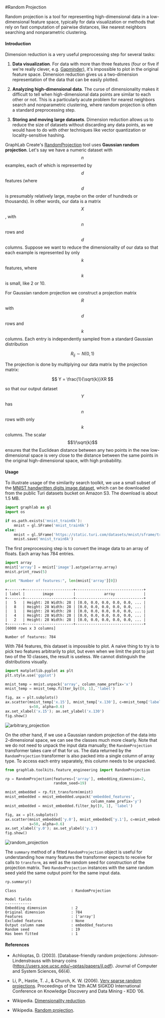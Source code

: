 <script src="../turi/js/recview.js"></script>
#Random Projection

Random projection is a tool for representing high-dimensional data in a low-dimensional feature space, typically for data visualization or methods that rely on fast computation of pairwise distances, like nearest neighbors searching and nonparametric clustering.

#### Introduction

Dimension reduction is a very useful preprocessing step for several tasks:

1. **Data visualization**. For data with more than three features (four or five if we're really clever, e.g. [Gapminder](http://www.gapminder.org/videos/)), it's impossible to plot in the original feature space. Dimension reduction gives us a two-dimension representation of the data that can be easily plotted.

2. **Analyzing high-dimensional data**. The curse of dimensionality makes it difficult to tell when high-dimensional data points are similar to each other or not. This is a particularly acute problem for nearest neighbors search and nonparametric clustering, where random projection is often a standard preprocessing step.

3. **Storing and moving large datasets**. Dimension reduction allows us to reduce the size of datasets without discarding any data points, as we would have to do with other techniques like vector quantization or locality-sensitive hashing.

GraphLab Create's [RandomProjection](https://turi.com/products/create/docs/generated/graphlab.toolkits.feature_engineering.RandomProjection.html) tool uses **Gaussian random projection**. Let's say we have a numeric dataset with $$n$$ examples, each of which is represented by $$d$$ features (where $$d$$ is presumably relatively large, maybe on the order of hundreds or thousands). In other words, our data is a matrix $$X$$, with $$n$$ rows and $$d$$ columns. Suppose we want to reduce the dimensionality of our data so that each example is represented by only $$k$$ features, where $$k$$ is small, like 2 or 10.

For Gaussian random projection we construct a projection matrix $$R$$ with $$d$$ rows and $$k$$ columns. Each entry is independently sampled from a standard Gaussian distribution

$$
    R_{ij} \sim N(0, 1)
$$

The projection is done by multiplying our data matrix by the projection matrix:

$$
    Y = \frac{1}{\sqrt{k}}XR
$$

so that our output dataset $$Y$$ has $$n$$ rows with only $$k$$ columns. The scalar $$1/\sqrt{k}$$ ensures that the Euclidean distance between any two points in the new low-dimensional space is very close to the distance between the same points in the original high-dimensional space, with high probability.

#### Usage

To illustrate usage of the similarity search toolkit, we use a small subset of the [MNIST handwritten digits image dataset](https://en.wikipedia.org/wiki/MNIST_database), which can be downloaded from the public Turi datasets bucket on Amazon S3. The download is about 1.5 MB.

```python
import graphlab as gl
import os

if os.path.exists('mnist_train6k'):
    mnist = gl.SFrame('mnist_train6k')
else:
    mnist = gl.SFrame('https://static.turi.com/datasets/mnist/sframe/train6k')
    mnist.save('mnist_train6k')
```

The first preprocessing step is to convert the image data to an array of floats. Each array has 784 entries.

```python
import array
mnist['array'] = mnist['image'].astype(array.array)
mnist.print_rows(5)

print "Number of features:", len(mnist['array'][0])
```
```no-highlight
+-------+----------------------+-------------------------------+
| label |        image         |             array             |
+-------+----------------------+-------------------------------+
|   5   | Height: 28 Width: 28 | [0.0, 0.0, 0.0, 0.0, 0.0, ... |
|   8   | Height: 28 Width: 28 | [0.0, 0.0, 0.0, 0.0, 0.0, ... |
|   1   | Height: 28 Width: 28 | [0.0, 0.0, 0.0, 0.0, 0.0, ... |
|   4   | Height: 28 Width: 28 | [0.0, 0.0, 0.0, 0.0, 0.0, ... |
|   2   | Height: 28 Width: 28 | [0.0, 0.0, 0.0, 0.0, 0.0, ... |
+-------+----------------------+-------------------------------+
[6000 rows x 3 columns]

Number of features: 784
```

With 784 features, this dataset is impossible to plot. A naive thing to try is to pick two features arbitrarily to plot, but even when we limit the plot to just two of the 10 classes, the result is useless. We cannot distinguish the distributions visually.

```python
import matplotlib.pyplot as plt
plt.style.use('ggplot')

mnist_temp = mnist.unpack('array', column_name_prefix='x')
mnist_temp = mnist_temp.filter_by([0, 1], 'label')

fig, ax = plt.subplots()
ax.scatter(mnist_temp['x.15'], mnist_temp['x.130'], c=mnist_temp['label'],
           s=50, alpha=0.6)
ax.set_xlabel('x.15'); ax.set_ylabel('x.130')
fig.show()
```

![arbitrary_projection](images/arbitrary_projection.png)

On the other hand, if we use a Gaussian random projection of the data into 2-dimensional space, we can see the classes much more clearly. Note that we do not need to unpack the input data manually; the `RandomProjection` transformer takes care of that for us. The data returned by the `RandomProjection` transformer is also packed into a single column of array type. To access each entry separately, this column needs to be unpacked.

```python
from graphlab.toolkits.feature_engineering import RandomProjection

rp = RandomProjection(features=['array'], embedding_dimension=2,
                      random_seed=19)

mnist_embedded = rp.fit_transform(mnist)
mnist_embedded = mnist_embedded.unpack('embedded_features',
                                       column_name_prefix='y')
mnist_embedded = mnist_embedded.filter_by([0, 1], 'label')

fig, ax = plt.subplots()
ax.scatter(mnist_embedded['y.0'], mnist_embedded['y.1'], c=mnist_embedded['label'], 
           s=50, alpha=0.6)
ax.set_xlabel('y.0'); ax.set_ylabel('y.1')
fig.show()
```

![random_projection](images/random_projection.png)

The `summary` method of a fitted `RandomProjection` object is useful for understanding how many features the transformer expects to receive for calls to `transform`, as well as the random seed for construction of the projection matrix. Two `RandomProjection` instances with the same random seed yield the same output point for the same input data.

```python
rp.summary()
```
```no-highlight
Class                         : RandomProjection

Model fields
------------
Embedding dimension           : 2
Original dimension            : 784
Features                      : ['array']
Excluded features             : None
Output column name            : embedded_features
Random seed                   : 19
Has been fitted               : 1
```

#### References

- Achlioptas, D. (2003). [Database-friendly random projections: Johnson-Lindenstrauss with binary coins (https://users.soe.ucsc.edu/~optas/papers/jl.pdf). Journal of Computer and System Sciences, 66(4).

- Li, P., Hastie, T. J., & Church, K. W. (2006). [Very sparse random projections](http://web.stanford.edu/~hastie/Papers/Ping/KDD06_rp.pdf). Proceedings of the 12th ACM SIGKDD International Conference on Knowledge Discovery and Data Mining - KDD ’06.

- Wikipedia. [Dimensionality reduction](https://en.wikipedia.org/wiki/Dimensionality_reduction).

- Wikipedia. [Random projection](https://en.wikipedia.org/wiki/Random_projection).
